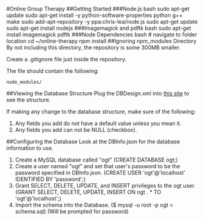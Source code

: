 #Online Group Therapy
##Getting Started
###Node.js
	bash
	sudo apt-get update
	sudo apt-get install -y python-software-properties python g++ make
	sudo add-apt-repository -y ppa:chris-lea/node.js
	sudo apt-get update
	sudo apt-get install nodejs
###Imagemagick and pdftk
	bash
	sudo apt-get install imagemagick pdftk
###Node Dependencies
	bash
	# navigate to folder location
	cd ~/online-therapy
	npm install
##Ignoring npm_modules Directory
By not including this directory, the repository is some 300MB smaller.

Create a .gitignore file just inside the repository.

The file should contain the following:

	node_modules/
	
##Viewing the Database Structure
Plug the DBDesign.xml into [this site](http://ondras.zarovi.cz/sql/demo/ "SQL Designer") to see the structure. 

If making any change to the database structure, make sure of the following:

1. Any fields you add do not have a default value unless you mean it.
2. Any fields you add can not be NULL (checkbox).

##Configuring the Database
Look at the DBInfo.json for the database information to use.

1. Create a MySQL database called "ogt" (CREATE DATABASE ogt;)
2. Create a user named "ogt" and set that user's password to be the password specified in DBInfo.json. (CREATE USER 'ogt'@'localhost' IDENTIFIED BY 'password';)
3. Grant SELECT, DELETE, UPDATE, and INSERT privileges to the ogt user. (GRANT SELECT, DELETE, UPDATE, INSERT ON ogt . * TO 'ogt'@'localhost';)
4. Import the schema into the Database. ($ mysql -u root -p ogt < schema.sql) (Will be prompted for password)